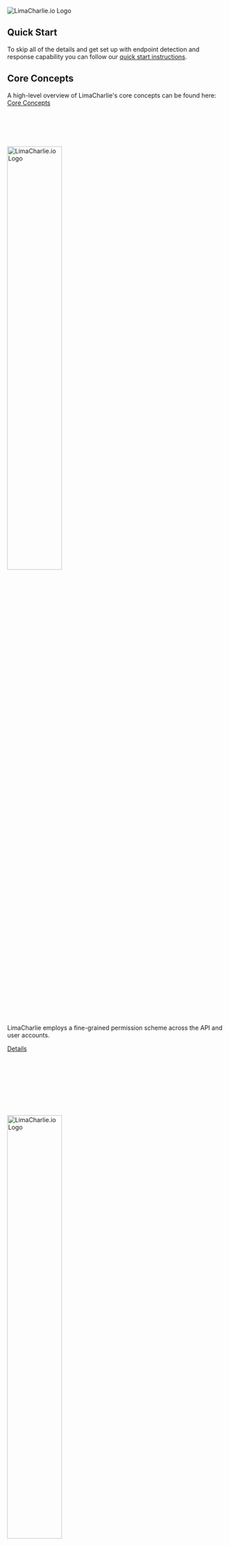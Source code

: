 <img src="https://storage.googleapis.com/limacharlie-io/brand/logo/logo_w_text-horizontal.png"
     alt="LimaCharlie.io Logo"
     style="" />
## Quick Start
To skip all of the details and get set up with endpoint detection and response capability you can follow our [quick start instructions](lcc_quick_start.md).

## Core Concepts
A high-level overview of LimaCharlie's core concepts can be found here: [Core Concepts]()

# <span style="color:rgba(00, 00, 00, 0)">Overview</span>

<img src="https://storage.googleapis.com/limacharlie-io/brand/logo/lc-access.png"
     alt="LimaCharlie.io Logo"
     style="width: 50%" />

## <span style="color:rgba(00, 00, 00, 0)">LC-ACESS</span>

LimaCharlie employs a fine-grained permission scheme across the API and user accounts.

[Details](./lc-access.md)

# <span style="color:rgba(00, 00, 00, 0)">LC-ACESS</span>
## <span style="color:rgba(00, 00, 00, 0)">LC-AGENT</span> 
<img src="https://storage.googleapis.com/limacharlie-io/brand/logo/lc-agent.png"
     alt="LimaCharlie.io Logo"
     style="width: 50%" />

The LimaCharlie agent - or sensor - is fully interactive and can monitor over [70 different event types](./events.md). The agent is written in C and then compiled for each different platform and architecture it runs on which means is that it has true feature parity across all operating systems. 

[Details](./lc-agent.md)

# <span style="color:rgba(00, 00, 00, 0)">LC-AGENT</span>
## <span style="color:rgba(00, 00, 00, 0)">LC-CODE</span> 
<img src="https://storage.googleapis.com/limacharlie-io/brand/logo/lc-code.png"
     alt="LimaCharlie.io Logo"
     style="width: 50%" />

LimaCharlie provides standalone tools for security proffesionals to get started hunting out of the box but at its heart it is a toolbox for builders. This section of the documentation is a place where developers can find the resources they need to build and monetize their own products.

[Details](./lc-code.md)

# <span style="color:rgba(00, 00, 00, 0)">LC-CODE</span>
## <span style="color:rgba(00, 00, 00, 0)">LC-EDU</span> 

<img src="https://storage.googleapis.com/limacharlie-io/brand/logo/lc-edu.png"
     alt="LimaCharlie.io Logo"
     style="width: 50%" />

Education and open data is at the heart of LimaCharlie. To ensure that users get up to speed quickly - and make the most of the platform - LimaCharlie provides a host of educational resources.

[Details](./lc-edu.md)

# <span style="color:rgba(00, 00, 00, 0)">LC-EDU</span>
## <span style="color:rgba(00, 00, 00, 0)">LC-HUNT</span> 

<img src="https://storage.googleapis.com/limacharlie-io/brand/logo/lc-hunt.png"
     alt="LimaCharlie.io Logo"
     style="width: 50%" />


LimaCharlie is information security tools and infrastructure. Infrastructure to support any scale and tools to help analysts get started hunting as they grow into the platform.

[Details](./lc-hunt.md)

# <span style="color:rgba(00, 00, 00, 0)">LC-HUNT</span>
## <span style="color:rgba(00, 00, 00, 0)">LC-MARKETPLACE</span> 

<img src="https://storage.googleapis.com/limacharlie-io/brand/logo/lc-marketplace.png"
     alt="LimaCharlie.io Logo"
     style="width: 50%" />

LimaCharlie offers additional free and paid integrated services through it's Add-Ons Marketplace.

[Details](./lc-marketplace.md)

# <span style="color:rgba(00, 00, 00, 0)">LC-MARKETPLACE</span>
## <span style="color:rgba(00, 00, 00, 0)">LC-OUTPUT</span>

<img src="https://storage.googleapis.com/limacharlie-io/brand/logo/lc-output.png"
     alt="LimaCharlie.io Logo"
     style="width: 50%" />

The data produced by the LimaCharlie endpoint is under complete control of the user. LimaCharlie provides extensive storage and search options as part of its core offering but makes the full telemetry stream availble to users.

[Details](./lc-output.md)

## <span style="color:rgba(00, 00, 00, 0)">LC-OUPUT</span> 
# <span style="color:rgba(00, 00, 00, 0)">LC-STORAGE</span>

<img src="https://storage.googleapis.com/limacharlie-io/brand/logo/lc-storage.png"
     alt="LimaCharlie.io Logo"
     style="width: 50%" />

By default LimaCharlie stores a full year of searchable endpoint telemetry as well as log files, binary assets and more.

All files and telemetry ingested are indiexed across common indicators of compromise and are easily processed by any of the subsystems or products in the LimaCharlie offering.

[Details](./lc-agent.md)

## <span style="color:rgba(00, 00, 00, 0)">LC-Storage</span> 




